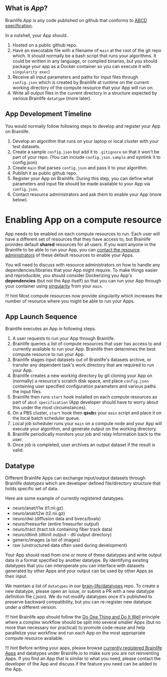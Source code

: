
## What is *App*?

Brainlife *App* is any code published on github that conforms to [ABCD specification](https://github.com/brain-life/abcd-spec).

In a nutshell, your App should..

1. Hosted on a public github repo.
2. Have an executable file with a filename of `main` at the root of the git repo which. It should normally be a bash script that runs your algorithms. It could be written in any language, or compiled binaries, but you should package your app as a Docker container so you can execute it with `singularity exec`) 
3. Receive all input parameters and paths for input files through `config.json` which is created by Brainlife at runtime on the current working directory of the compute resource that your App will run on. 
4. Write all output files in the current directory in a structure expected by various Brainlife `datatype` (more later).

## App Development Timeline

You would normally follow following steps to develop and register your App on Brainlife.

1. Develop an algorithm that runs on your laptop or local cluster with your test datasets.
2. Create a sample `config.json` but add it to `.gitignore` so that it won't be part of your repo. (You can include `config.json.sample` and symlink it to config.json)
3. Create `main` that parses `config.json` and pass it to your algorithm.
4. Publish it as public github repo.
5. Register your App on Brainlife. During this step, you can define what parameters and input file should be made available to your App via `config.json`.
6. Contact resource administrators and ask them to enable your App (more below). 

# Enabling App on a compute resource

App needs to be enabled on each compute resources to run. Each user will have a different set of resources that they have access to, but Brainlife provides default **shared** resources for all users. If you want anyone in the Brainlife to be able to run your App, you can [contact the resource administrators](brlife@iu.edu) of these default resources to enable your Apps.

You will need to discuss with resource administrators on how to handle any dependencies/libraries that your App might require. To make things easier and reproducible, you should consider Dockerizing you App's **dependencies** (but not the App itself) so that you can run your App through your container using [singularity](https://singularity.lbl.gov/) from your `main`. 

!!! hint
    Most compute resources now provide singularity which increases the number of resource where you might be able to run your Apps.

## App Launch Sequence

Brainlife executes an App in following steps.

1. A user requests to run your App through Brainlife.
2. Brainlife queries a list of compute resources that user has access to and currently available to run your App. Brainlife then determines the best compute resource to run your App.
3. Brainlife stages input datasets out of Brainlife's datasets archive, or transfer any dependent task's work directory that are required to run your App.
4. Brainlife creates a new working directory by git cloning your App on (normally) a resource's scratch disk space, and place `config.json` containing user specified configuration parameters and various paths the input files.
5. Brainlife then runs `start` hook installed on each compute resources as part of `abcd specification` (App developer should have to worry about this under the most circumstances).
6. On a PBS cluster, `start` hook then **qsub**s your `main` script and place it on the local batch scheduler queue.
7. Local job scheduler runs your `main` on a compute node and your App will execute your algorithm, and generate output on the working directory.
8. Brainlife periodically monitors your job and relay information back to the user.
9. Once job is completed, user archives an output dataset if the result is valid.

## Datatype

Different Brainlife Apps can exchange input/output datasets through Brainlife *datatypes* which are developer defined file/directory structure that holds specific set of data.

Here are some example of currently registered datatypes.

* neuro/anat/t1w (t1.nii.gz)
* neuro/anat/t2w (t2.nii.gz) 
* neuro/dwi (diffusion data and bvecs/bvals)
* neuro/freesurfer (entire freesurfer output)
* neuro/tract (tract.tck containing fiber track data)
* neuro/dtiinit (dtiinit output - dti output directory)
* generic/images (a list of images)
* raw (unstructured data often used during development)

Your App should read from one or more of these datatypes and write output data in a format specified by another datatype. By identifying existing datatypes that you can interoperate you can interface with datasets generated by other Apps and your output can be used by other Apps as their input.

We maintain a list of `datatypes` in our [brain-life/datatypes](https://github.com/brain-life/datatypes/tree/master/datatypes/neuro) repo. To create a new datatype, please open an issue, or submit a PR with a new datatype definition file (.json). We do not modify datatypes once it's published to preserve backward compatibility, but you can re-register new datatype under a different version.

!!! hint
    Brainlife app should follow the [Do One Thing and Do It Well](https://en.wikipedia.org/wiki/Unix_philosophy#Do_One_Thing_and_Do_It_Well) principle where a complex workflow should be split into several smaller Apps (but no more than necessary nor practical) to promote code-reuse and help parallelize your workflow and run each App on the most appropriate compute resource available.

!!! hint
    Before writing your apps, please browse [currently registered Brainlife Apps](https://brainlife.io/warehouse/#/apps) and datatypes under Brainlife.io to make sure you are not reinventing Apps. If you find an App that is similar to what you need, please contact the developer of the App and discuss if the feature you need can be added to the App.
